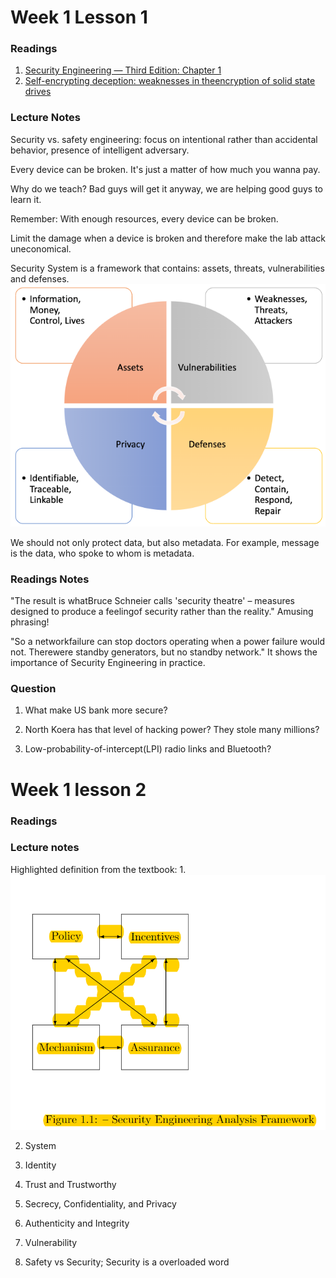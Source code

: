 # Week 1 Lesson 1


### Readings
1. [Security Engineering — Third Edition: Chapter 1](https://www.cl.cam.ac.uk/~rja14/Papers/SEv3-ch1-dec18.pdf)
2. [Self-encrypting deception: weaknesses in theencryption of solid state drives](Readings/week1_1.pdf)

### Lecture Notes
Security vs. safety engineering: focus on intentional rather than accidental behavior, presence of intelligent adversary.

Every device can be broken. It's just a matter of how much you wanna pay.

Why do we teach? Bad guys will get it anyway, we are helping good guys to learn it.

Remember: With enough resources, every device can be broken.

Limit the damage when a device is broken and therefore make the lab attack uneconomical.

Security System is a framework that contains: assets, threats, vulnerabilities and defenses.
![framework](images/sys_framework.png)

We should not only protect data, but also metadata. For example, message is the data, who spoke to whom is metadata.

### Readings Notes

"The result is whatBruce Schneier calls 'security theatre' – measures designed to produce a feelingof security rather than the reality."
Amusing phrasing!

"So a networkfailure can stop doctors operating when a power failure would not. Therewere standby generators, but no standby network."
It shows the importance of Security Engineering in practice.


### Question
1. What make US bank more secure?

2. North Koera has that level of hacking power? They stole many millions?

3. Low-probability-of-intercept(LPI) radio links and Bluetooth?

# Week 1 lesson 2

### Readings

### Lecture notes
Highlighted definition from the textbook:
1.![policy, incentives, assurance, mechanism](images/analysis_framework.png)

2. System

3. Identity

4. Trust and Trustworthy

5. Secrecy, Confidentiality, and Privacy

6. Authenticity and Integrity

7. Vulnerability

8. Safety vs Security; Security is a overloaded word
